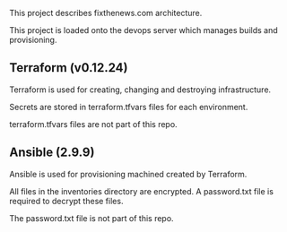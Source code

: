 This project describes fixthenews.com architecture. 

This project is loaded onto the devops server which manages builds and provisioning.

## Terraform (v0.12.24)
Terraform is used for creating, changing and destroying infrastructure.

Secrets are stored in terraform.tfvars files for each environment.

terraform.tfvars files are not part of this repo.

## Ansible (2.9.9)
Ansible is used for provisioning machined created by Terraform.

All files in the inventories directory are encrypted. A password.txt file is required to decrypt these files. 

The password.txt file is not part of this repo.
